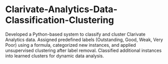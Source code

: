 # Clarivate-Analytics-Data-Classification-Clustering
Developed a Python-based system to classify and cluster Clarivate Analytics data. Assigned predefined labels (Outstanding, Good, Weak, Very Poor) using a formula, categorized new instances, and applied unsupervised clustering after label removal. Classified additional instances into learned clusters for dynamic data analysis.
